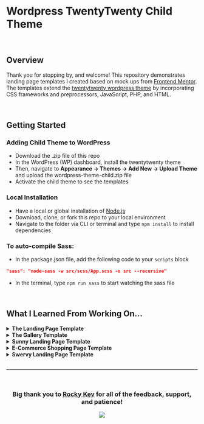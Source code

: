 
# Wordpress TwentyTwenty Child Theme

<br/>

## Overview 
Thank you for stopping by, and welcome! This repository demonstrates landing page templates I created based on mock ups from [Frontend Mentor](https://www.frontendmentor.io/). The templates extend the [twentytwenty wordpress theme](https://github.com/WordPress/twentytwenty) by incorporating CSS frameworks and preprocessors, JavaScript, PHP, and HTML. 



<br/>

## Getting Started

### Adding Child Theme to WordPress 
- Download the .zip file of this repo
- In the WordPress (WP) dashboard, install the twentytwenty theme
- Then, navigate to **Appearance -> Themes -> Add New -> Upload Theme** and upload the wordpress-theme-child.zip file
- Activate the child theme to see the templates

### Local Installation
- Have a local or global installation of  [Node.js](https://nodejs.org/en/)   
- Download, clone, or fork this repo to your local environment 
- Navigate to the folder via CLI or terminal and type `npm install` to install dependencies 

### To auto-compile Sass: 
- In the package.json file, add the following code to your `scripts` block

```json
"sass": "node-sass -w src/scss/App.scss -o src --recursive"
```

- In the terminal, type `npm run sass` to start watching the sass file  

<br/>

## What I Learned From Working On...
<details>
  <summary><b>The Landing Page Template</b></summary>
  <br/>
  <section align="center">
    <img src="assets/images/github-images/petspage.PNG" alt="" height="250" width="350">
  </section>
  <br/>

  - How to capture and utilize data from Advanced Custom Fields to populate a template
  - How to use conditionals in PHP to load content 
  - PHP has really great documentation 
  - Basically, how to set up a WordPress site 
</details>

<details>
  <summary><b>The Gallery Template</b></summary>
   <br/>
  <section align="center">
    <img src="assets/images/github-images/gallery.PNG" alt="" height="250" width="350">
  </section>
  <br/>

  - The purpose of a [child theme](https://developer.wordpress.org/themes/advanced-topics/child-themes/) in WordPress and how to create one
  - The importance of uniform styling when naming classes, file names, etc. 
  - That you *can* incorporate JS and PHP if done correctly 
  - How to override CSS stylesheets with wp_enqueue_style() and selector specificity
</details>

<details>
<summary><b>Sunny Landing Page Template</b></summary>
 <br/>
  <section align="center">
    <img src="assets/images/github-images/sunnylanding.PNG" alt="" height="250" width="350">
  </section>
  <br/>

  - How to write useful and descriptive code for troubleshooting purposes 
  - If vw is 100% and I add padding to elements along the edge, I get an [annoying hortizontal scrollbar](https://stackoverflow.com/questions/36699885/padding-makes-horizontal-scrollbar-to-appear). I'm sure there's many reasons for the scrollbar appearing, but this was what caused it for me.
  - That a psuedoelement is a pretty cool way to add a style component to the page
  - How to use SVG fill:color and viewbox properties 
  - **PLEASE** don't be like me and forget to transpile scss then wonder why they website isn't updating 
</details>

<details>
<summary><b>E-Commerce Shopping Page Template</b></summary>
<br/>
  <section align="center">
    <img src="assets/images/github-images/ecommerce.PNG" alt="" height="250" width="350">
  </section>
  <br/>

  - How to create custom scss to override the pre-existing bootstrap framework. 
  - Even being just one pixel off is hugely obvious! 
  - Borders take up space when using the hover effect, causing the images to shrink in size. I learned two different methods to prevent the image from being changing shape on hover. 
</details>

<details>
<summary><b>Swervy Landing Page Template</b></summary>
<br/>
  <section align="center">
    <img src="assets/images/github-images/swervypage.PNG" alt="" height="250" width="350">
  </section>
  <br/>

  - How to use SVG paths and fill to create curved borders. 
  - I got a nice intro to CSS grids and flexbox. While they weren't used to their max potential, I have a better understanding of the concepts nonetheless.  
</details>

<br/>
<hr/>

<section align="center">
<br/>

### **Big thank you** to [Rocky Kev](https://www.heyitsrocky.com/) for all of the feedback, support, and patience! 
![](https://media.giphy.com/media/uWlpPGquhGZNFzY90z/giphy.gif)
</section>


